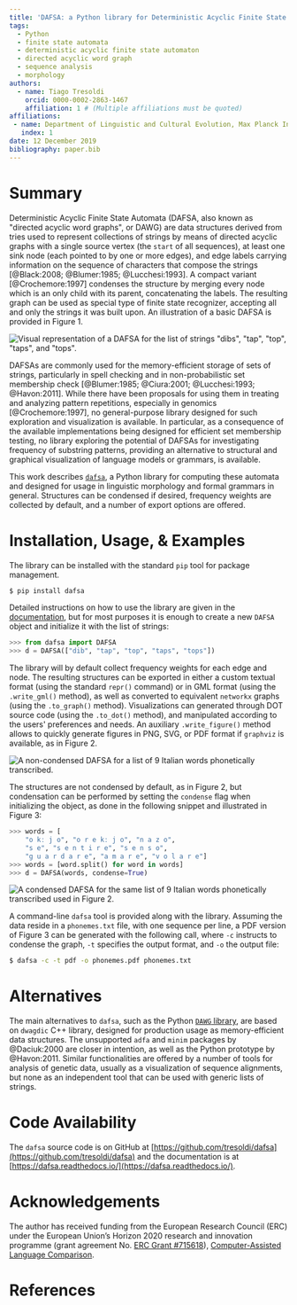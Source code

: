 ```yaml
---
title: 'DAFSA: a Python library for Deterministic Acyclic Finite State Automata'
tags:
  - Python
  - finite state automata
  - deterministic acyclic finite state automaton
  - directed acyclic word graph
  - sequence analysis
  - morphology
authors:
  - name: Tiago Tresoldi
    orcid: 0000-0002-2863-1467
    affiliation: 1 # (Multiple affiliations must be quoted)
affiliations:
 - name: Department of Linguistic and Cultural Evolution, Max Planck Institute for the Science of Human History
   index: 1
date: 12 December 2019
bibliography: paper.bib
---
```


# Summary

Deterministic Acyclic Finite State Automata (DAFSA, also known as "directed acyclic word graphs", or DAWG) are data structures derived from tries used to represent collections of strings by means of directed acyclic graphs with a single source vertex (the `start` of all sequences), at least one sink node (each pointed to by one or more edges), and edge labels carrying information on the sequence of characters that compose the strings [@Black:2008; @Blumer:1985; @Lucchesi:1993]. A compact variant [@Crochemore:1997] condenses the structure by merging every node which is an only child with its parent, concatenating the labels. The resulting graph can be used as special type of finite state recognizer, accepting all and only the strings it was built upon. An illustration of a basic DAFSA is provided in Figure 1.

![Visual representation of a DAFSA for the list of strings `"dibs"`, `"tap"`, `"top"`, `"taps"`, and `"tops"`.](https://raw.githubusercontent.com/tresoldi/dafsa/master/figures/example.png)

DAFSAs are commonly used for the memory-efficient storage of sets of strings, particularly in spell checking and in non-probabilistic set membership check [@Blumer:1985; @Ciura:2001; @Lucchesi:1993; @Havon:2011]. While there have been proposals for using them in treating and analyzing pattern repetitions, especially in genomics [@Crochemore:1997], no general-purpose library designed for such exploration and visualization is available. In particular, as a consequence of the available implementations being designed for efficient set membership testing, no library exploring the potential of DAFSAs for investigating frequency of substring patterns, providing an alternative to structural and graphical visualization of language models or grammars, is available.

This work describes [`dafsa`](https://pypi.org/project/dafsa/), a Python library for computing these automata and designed for usage in linguistic morphology and formal grammars in general. Structures can be condensed if desired, frequency weights are collected by default, and a number of export options are offered.

# Installation, Usage, & Examples

The library can be installed with the standard `pip` tool for
package management.

```bash
$ pip install dafsa
```

Detailed instructions on how to use the library
are given in the [documentation](https://dafsa.readthedocs.io/en/latest/quickstart.html),
but for most purposes it is enough to create a new `DAFSA` object and
initialize it with the list of strings:

```python
>>> from dafsa import DAFSA
>>> d = DAFSA(["dib", "tap", "top", "taps", "tops"])
```

The library will by default collect frequency weights for each edge and node.
The resulting structures
can be exported in either a custom textual format (using the standard
`repr()` command)
or in GML format (using the `.write_gml()` method),
as well as converted to equivalent `networkx` graphs (using the
`.to_graph()` method). Visualizations can
generated through DOT source code (using the `.to_dot()` method), and
manipulated according to the users' preferences and needs. An auxiliary
`.write_figure()` method allows to quickly generate figures in PNG, SVG,
or PDF format if `graphviz` is available, as in Figure 2.

![A non-condensed DAFSA for a list of 9 Italian words phonetically
transcribed.](https://raw.githubusercontent.com/tresoldi/dafsa/master/figures/phonemes.png)

The structures are not condensed by default, as in Figure 2, but condensation
can be performed by setting the `condense` flag when initializing the
object, as done in the following snippet and illustrated in Figure 3:

```python
>>> words = [
    "o kː j o", "o r e kː j o", "n a z o",
    "s e", "s e n t i r e", "s e n s o",
    "g u a r d a r e", "a m a r e", "v o l a r e"]
>>> words = [word.split() for word in words]
>>> d = DAFSA(words, condense=True)
```

![A condensed DAFSA for the same list of 9 Italian words phonetically
transcribed used in Figure 2.](https://raw.githubusercontent.com/tresoldi/dafsa/master/figures/reduced_phonemes.png)

A command-line `dafsa` tool is provided along with the library.
Assuming the data reside in a `phonemes.txt`
file, with one sequence per line, a PDF version of Figure 3 can be
generated with the following call, where `-c` instructs to condense the
graph, `-t` specifies the output format, and `-o` the output file:

```bash
$ dafsa -c -t pdf -o phonemes.pdf phonemes.txt
```

# Alternatives

The main alternatives to `dafsa`,
such as the Python [`DAWG` library](https://github.com/pytries/DAWG),
are based on `dwagdic` C++ library,
designed for production usage as memory-efficient data
structures. The unsupported `adfa` and `minim` packages by
@Daciuk:2000 are closer in intention, as well as the Python
prototype by @Havon:2011. Similar functionalities are offered by a number
of tools for analysis of genetic data, usually as a visualization of
sequence alignments, but none as an independent tool that can be used
with generic lists of strings.

# Code Availability

The `dafsa` source code is on GitHub at
[https://github.com/tresoldi/dafsa](https://github.com/tresoldi/dafsa)
and the documentation is at
[https://dafsa.readthedocs.io/](https://dafsa.readthedocs.io/).

# Acknowledgements

The author has received funding from the European Research Council (ERC)
under the European Union’s Horizon 2020 research and innovation
programme (grant agreement
No. [ERC Grant #715618](https://cordis.europa.eu/project/rcn/206320/factsheet/en)),
[Computer-Assisted Language Comparison](https://digling.org/calc/).

# References
